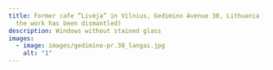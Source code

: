 ```yaml
---
title: Former cafe “Livėja” in Vilnius, Gedimino Avenue 30, Lithuania (exterior;
  the work has been dismantled)
description: Windows without stained glass
images:
  - image: images/gedimino-pr.30_langai.jpg
    alt: "1"
---
```

